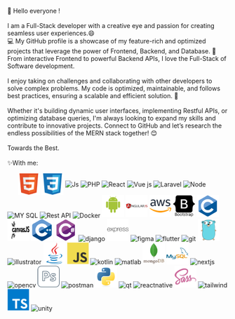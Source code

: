 <!-- ### Hi there 👋 -->

<!--
**✨ _special_ ✨ repository because its `README.md` (this file) appears on your GitHub profile.

Here are some ideas to get you started:

- 🔭 I’m currently working on ...
- 🌱 I’m currently learning ...
- 👯 I’m looking to collaborate on ...
- 🤔 I’m looking for help with ...
- 💬 Ask me about ...
- 📫 How to reach me: ...
- 😄 Pronouns: ...
- ⚡ Fun fact: ...
-->

<!-- [![Fahad GitHub Banner](./assets/pegasus.png)](https://github.com/TelamonPegasus) -->


👋 Hello everyone ! 
<br><br>
I am a Full-Stack developer with a creative eye and passion for creating seamless user experiences.😄<br>
💻 My GitHub profile is a showcase of my feature-rich and optimized projects that leverage the power of Frontend, Backend, and Database.
🚀 From interactive Frontend to powerful Backend APIs, I love the Full-Stack of Software development.
<br><br>
I enjoy taking on challenges and collaborating with other developers to solve complex problems. My code is optimized, maintainable, and follows best practices, ensuring a scalable and efficient solution. 🌟
<br><br>
Whether it's building dynamic user interfaces, implementing Restful APIs, or optimizing database queries, I'm always looking to expand my skills and contribute to innovative projects. Connect to GitHub and let’s research the endless possibilities of the MERN stack together! 😊
<br><br>
Towards the Best.
<br><br>
✨With me:<br>
<div style="display: inline_block">
    &nbsp;&nbsp;&nbsp;&nbsp;&nbsp;
    <img align="center" alt="HTML" height="50" width="50" src="https://raw.githubusercontent.com/devicons/devicon/master/icons/html5/html5-original.svg">
    <img align="center" alt="CSS" height="50" width="50" src="https://raw.githubusercontent.com/devicons/devicon/master/icons/css3/css3-original.svg">
    <img align="center" alt="Js" height="50" width="50" src="https://media.bitdegree.org/storage/media/images/2018/12/node-js-interview-questions-logo-2-266x300.png">
    <img align="center" alt="PHP" height="50" width="50"  src="https://upload.wikimedia.org/wikipedia/commons/thumb/3/31/Webysther_20160423_-_Elephpant.svg/1200px-Webysther_20160423_-_Elephpant.svg.png">
    <img align="center" alt="React" height="50" width="50"  src="https://img.icons8.com/officel/144/000000/react.png">
    <img align="center" alt="Vue js" height="50" width="50"  src="https://img.icons8.com/color/search/vue-js">
    <img align="center" alt="Laravel" height="50" width="50" src="https://upload.wikimedia.org/wikipedia/commons/thumb/9/9a/Laravel.svg/220px-Laravel.svg.png">
    <img align="center" alt="Node" height="50" width="50"  src="https://img.icons8.com/color/144/000000/nodejs.png">
    <img align="center" alt="MY SQL" height="50" width="50" src="https://c1.klipartz.com/pngpicture/64/828/sticker-png-mysql-logo-organization-database-database-management-system-theory-implementation-line-circle-thumbnail.png">
    <img align="center" alt="Rest API" height="50" width="50" src="https://nextbigtechnology.com/wp-content/uploads/2018/10/restapi.jpg">
    <img align="center" alt="Docker" height="50" width="50" src="https://img.icons8.com/color/search/docker">
    <img src="https://raw.githubusercontent.com/devicons/devicon/master/icons/android/android-original-wordmark.svg"
    alt="android" width="50" height="50" />
    <img src="https://raw.githubusercontent.com/devicons/devicon/master/icons/angularjs/angularjs-original-wordmark.svg"
        alt="angularjs" width="50" height="50" />
    <img src="https://raw.githubusercontent.com/devicons/devicon/master/icons/amazonwebservices/amazonwebservices-original-wordmark.svg"
        alt="aws" width="50" height="50" />
    <img src="https://raw.githubusercontent.com/devicons/devicon/master/icons/bootstrap/bootstrap-plain-wordmark.svg"
        alt="bootstrap" width="50" height="50" />
    <img src="https://raw.githubusercontent.com/devicons/devicon/master/icons/c/c-original.svg" alt="c" width="50"
        height="50" />
    <img src="https://raw.githubusercontent.com/Hardik0307/Hardik0307/master/assets/canvasjs-charts.svg" alt="canvasjs"
        width="50" height="50" />
    <img src="https://raw.githubusercontent.com/devicons/devicon/master/icons/cplusplus/cplusplus-original.svg"
        alt="cplusplus" width="50" height="50" />
    <img src="https://raw.githubusercontent.com/devicons/devicon/master/icons/csharp/csharp-original.svg" alt="csharp"
        width="50" height="50" />
    <img src="https://cdn.worldvectorlogo.com/logos/django.svg" alt="django" width="50" height="50" />
    <img src="https://raw.githubusercontent.com/devicons/devicon/master/icons/express/express-original-wordmark.svg"
        alt="express" width="50" height="50" />
    <img src="https://www.vectorlogo.zone/logos/figma/figma-icon.svg" alt="figma" width="50" height="50" />
    <img src="https://www.vectorlogo.zone/logos/flutterio/flutterio-icon.svg" alt="flutter" width="50" height="50" />
    <img src="https://www.vectorlogo.zone/logos/git-scm/git-scm-icon.svg" alt="git" width="50" height="50" />
    <img src="https://raw.githubusercontent.com/devicons/devicon/master/icons/go/go-original.svg" alt="go" width="50"
        height="50" />
    <img src="https://www.vectorlogo.zone/logos/adobe_illustrator/adobe_illustrator-icon.svg" alt="illustrator" width="50"
        height="50" />
    <img src="https://raw.githubusercontent.com/devicons/devicon/master/icons/java/java-original.svg" alt="java" width="50"
        height="50" />
    <img src="https://raw.githubusercontent.com/devicons/devicon/master/icons/javascript/javascript-original.svg"
        alt="javascript" width="50" height="50" />
    <img src="https://www.vectorlogo.zone/logos/kotlinlang/kotlinlang-icon.svg" alt="kotlin" width="50" height="50" />
    <img src="https://upload.wikimedia.org/wikipedia/commons/2/21/Matlab_Logo.png" alt="matlab" width="50" height="50" />
    <img src="https://raw.githubusercontent.com/devicons/devicon/master/icons/mongodb/mongodb-original-wordmark.svg"
        alt="mongodb" width="50" height="50" />
    <img src="https://raw.githubusercontent.com/devicons/devicon/master/icons/mysql/mysql-original-wordmark.svg" alt="mysql"
        width="50" height="50" />
    <img src="https://cdn.worldvectorlogo.com/logos/nextjs-2.svg" alt="nextjs" width="50" height="50" />
    <img src="https://www.vectorlogo.zone/logos/opencv/opencv-icon.svg" alt="opencv" width="50" height="50" />
    <img src="https://raw.githubusercontent.com/devicons/devicon/master/icons/photoshop/photoshop-line.svg" alt="photoshop"
        width="50" height="50" />
    <img src="https://www.vectorlogo.zone/logos/getpostman/getpostman-icon.svg" alt="postman" width="50" height="50" />
    <img src="https://raw.githubusercontent.com/devicons/devicon/master/icons/python/python-original.svg" alt="python"
        width="50" height="50" />
    <img src="https://upload.wikimedia.org/wikipedia/commons/0/0b/Qt_logo_2016.svg" alt="qt" width="50" height="50" />
    <img src="https://reactnative.dev/img/header_logo.svg" alt="reactnative" width="50" height="50" />
    <img src="https://raw.githubusercontent.com/devicons/devicon/master/icons/sass/sass-original.svg" alt="sass" width="50"
        height="50" />
    <img src="https://www.vectorlogo.zone/logos/tailwindcss/tailwindcss-icon.svg" alt="tailwind" width="50" height="50" />
    <img src="https://raw.githubusercontent.com/devicons/devicon/master/icons/typescript/typescript-original.svg"
        alt="typescript" width="50" height="50" />
    <img src="https://www.vectorlogo.zone/logos/unity3d/unity3d-icon.svg" alt="unity" width="50" height="50" />
</div>
<br><br>
<!-- <div>
    <p align="left"> <img src="https://komarev.com/ghpvc/?username=crystalstar0920&label=Profile%20views&color=0e75b6&style=flat" alt="crystalstar0920" /> </p>
    <p align="left"> <a href="https://github.com/ryo-ma/github-profile-trophy"><img src="https://github-profile-trophy.vercel.app/?username=crystalstar0920" alt="crystalstar0920" /></a> </p>
</div> -->
<br><br>

